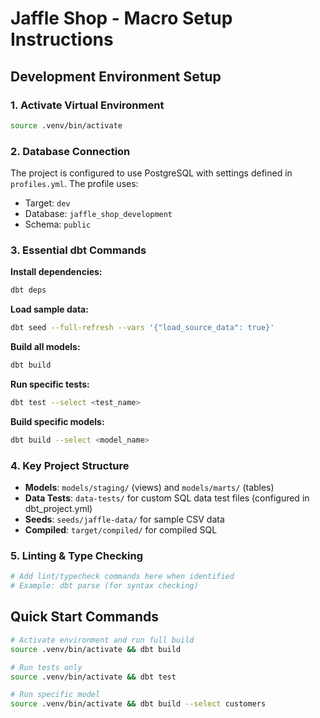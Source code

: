 # Jaffle Shop - Macro Setup Instructions

## Development Environment Setup

### 1. Activate Virtual Environment
```bash
source .venv/bin/activate
```

### 2. Database Connection
The project is configured to use PostgreSQL with settings defined in `profiles.yml`. The profile uses:
- Target: `dev` 
- Database: `jaffle_shop_development`
- Schema: `public`

### 3. Essential dbt Commands

**Install dependencies:**
```bash
dbt deps
```

**Load sample data:**
```bash
dbt seed --full-refresh --vars '{"load_source_data": true}'
```

**Build all models:**
```bash
dbt build
```

**Run specific tests:**
```bash
dbt test --select <test_name>
```

**Build specific models:**
```bash
dbt build --select <model_name>
```

### 4. Key Project Structure
- **Models**: `models/staging/` (views) and `models/marts/` (tables)
- **Data Tests**: `data-tests/` for custom SQL data test files (configured in dbt_project.yml)
- **Seeds**: `seeds/jaffle-data/` for sample CSV data
- **Compiled**: `target/compiled/` for compiled SQL

### 5. Linting & Type Checking
```bash
# Add lint/typecheck commands here when identified
# Example: dbt parse (for syntax checking)
```

## Quick Start Commands
```bash
# Activate environment and run full build
source .venv/bin/activate && dbt build

# Run tests only
source .venv/bin/activate && dbt test

# Run specific model
source .venv/bin/activate && dbt build --select customers
```
